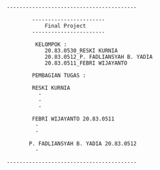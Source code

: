 	-----------------------------------------        
          
            -----------------------
             	Final Project 
            -----------------------

             KELOMPOK :
            	20.83.0530_RESKI KURNIA 
            	20.83.0512_P. FADLIANSYAH B. YADIA
            	20.83.0511_FEBRI WIJAYANTO

            PEMBAGIAN TUGAS :

            RESKI KURNIA 
          	  - 
          	  - 
          	  - 

            FEBRI WIJAYANTO 20.83.0511
          	 - 
          	 -

           P. FADLIANSYAH B. YADIA 20.83.0512
          	 - 
		 
	-----------------------------------------
